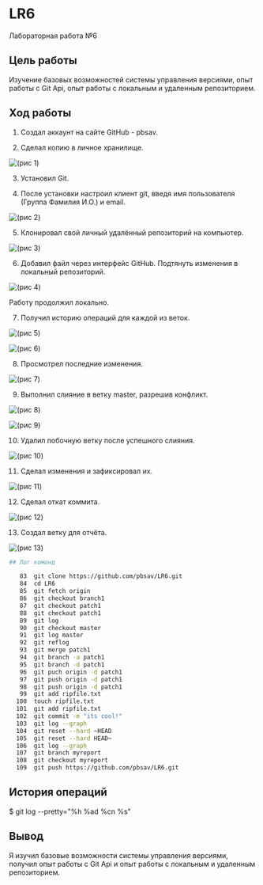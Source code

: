 # LR6
Лабораторная работа №6

## Цель работы 

Изучение базовых возможностей системы управления версиями, опыт работы с Git Api, опыт работы с локальным и удаленным репозиторием.

## Ход работы

1. Создал аккаунт на сайте GitHub - pbsav.

2. Сделал копию в личное хранилище.

![(рис 1)](./screenshots/1.jpg)

3. Установил Git.

4. После установки настроил клиент git, введя имя пользователя (Группа
Фамилия И.О.) и email.

![(рис 2)](./screenshots/2.jpg)

5. Клонировал свой личный удалённый репозиторий на компьютер.

![(рис 3)](./screenshots/3.jpg)

6. Добавил файл через интерфейс GitHub. Подтянуть изменения в
локальный репозиторий.

![(рис 4)](./screenshots/4.jpg)

Работу продолжил локально.

7. Получил историю операций для каждой из веток.

![(рис 5)](./screenshots/5.jpg)

![(рис 6)](./screenshots/6.jpg)

8. Просмотрел последние изменения.

![(рис 7)](./screenshots/7.jpg)

9. Выполнил слияние в ветку master, разрешив конфликт.

![(рис 8)](./screenshots/8.jpg)

![(рис 9)](./screenshots/9.jpg)

10. Удалил побочную ветку после успешного слияния.

![(рис 10)](./screenshots/10.jpg)

11. Сделал изменения и зафиксировал их.

![(рис 11)](./screenshots/11.jpg)

12. Сделал откат коммита.

![(рис 12)](./screenshots/12.jpg)

13. Создал ветку для отчёта.

![(рис 13)](./screenshots/13.jpg)

```sh 
## Лог команд 

   83  git clone https://github.com/pbsav/LR6.git
   84  cd LR6
   85  git fetch origin
   86  git checkout branch1
   87  git checkout patch1
   88  git checkout patch1
   89  git log
   90  git checkout master
   91  git log master
   92  git reflog
   93  git merge patch1
   94  git branch -a patch1
   95  git branch -d patch1
   96  git puch origin -d patch1
   97  git push origin -d patch1
   98  git push origin -d patch1
   99  git add ripfile.txt
  100  touch ripfile.txt
  101  git add ripfile.txt
  102  git commit -m "its cool!"
  103  git log --graph
  104  git reset --hard ~HEAD
  105  git reset --hard HEAD~
  106  git log --graph
  107  git branch myreport
  108  git checkout myreport
  109  git push https://github.com/pbsav/LR6.git
```

## История операций

$ git log --pretty="%h %ad %cn %s"

## Вывод

Я изучил базовые возможности системы управления версиями, получил опыт работы с Git Api и опыт работы с локальным и удаленным репозиторием.